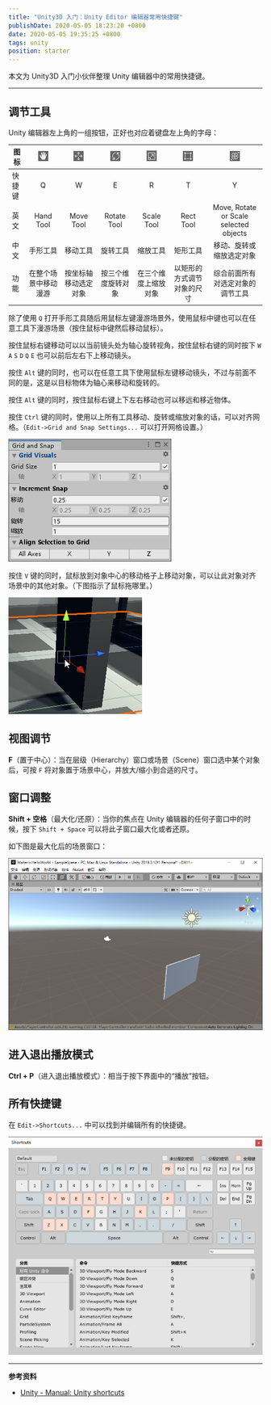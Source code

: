 ```yaml
---
title: "Unity3D 入门：Unity Editor 编辑器常用快捷键"
publishDate: 2020-05-05 18:23:20 +0800
date: 2020-05-05 19:35:25 +0800
tags: unity
position: starter
---
```


本文为 Unity3D 入门小伙伴整理 Unity 编辑器中的常用快捷键。

---

<div id="toc"></div>

## 调节工具

Unity 编辑器左上角的一组按钮，正好也对应着键盘左上角的字母：

| 图标   | ![Q](/static/posts/2020-05-05-17-29-17.png) | ![W](/static/posts/2020-05-05-17-29-44.png) | ![E](/static/posts/2020-05-05-17-30-06.png) | ![R](/static/posts/2020-05-05-17-30-27.png) | ![T](/static/posts/2020-05-05-17-30-46.png) | ![Y](/static/posts/2020-05-05-17-31-06.png) |
| ------ | :-----------------------------------------: | :-----------------------------------------: | :-----------------------------------------: | :-----------------------------------------: | :-----------------------------------------: | :-----------------------------------------: |
| 快捷键 |                      Q                      |                      W                      |                      E                      |                      R                      |                      T                      |                      Y                      |
| 英文   |                  Hand Tool                  |                  Move Tool                  |                 Rotate Tool                 |                 Scale Tool                  |                  Rect Tool                  |   Move, Rotate or Scale selected objects    |
| 中文   |                  手形工具                   |                  移动工具                   |                  旋转工具                   |                  缩放工具                   |                  矩形工具                   |          移动、旋转或缩放选定对象           |
| 功能   |            在整个场景中移动漫游             |            按坐标轴移动选定对象             |             按三个维度旋转对象              |            在三个维度上缩放对象             |         以矩形的方式调节对象的尺寸          |      综合前面所有对选定对象的调节工具       |

除了使用 `Q` 打开手形工具随后用鼠标左键漫游场景外，使用鼠标中键也可以在任意工具下漫游场景（按住鼠标中键然后移动鼠标）。

按住鼠标右键移动可以以当前镜头处为轴心旋转视角，按住鼠标右键的同时按下 `W` `A` `S` `D` `Q` `E` 也可以前后左右下上移动镜头。

按住 `Alt` 键的同时，也可以在任意工具下使用鼠标左键移动镜头，不过与前面不同的是，这是以目标物体为轴心来移动和旋转的。

按住 `Alt` 键的同时，按住鼠标右键上下左右移动也可以移远和移近物体。

按住 `Ctrl` 键的同时，使用以上所有工具移动、旋转或缩放对象的话，可以对齐网格。（`Edit->Grid and Snap Settings...` 可以打开网格设置。）

![网格设置](/static/posts/2020-05-05-18-13-57.png)

按住 `V` 键的同时，鼠标放到对象中心的移动格子上移动对象，可以让此对象对齐场景中的其他对象。（下图指示了鼠标拖哪里。）

![对齐其他对象](/static/posts/2020-05-05-18-15-59.png)

## 视图调节

**F**（置于中心）：当在层级（Hierarchy）窗口或场景（Scene）窗口选中某个对象后，可按 `F` 将对象置于场景中心，并放大/缩小到合适的尺寸。

## 窗口调整

**Shift + 空格**（最大化/还原）：当你的焦点在 Unity 编辑器的任何子窗口中的时候，按下 `Shift + Space` 可以将此子窗口最大化或者还原。

如下图是最大化后的场景窗口：

![最大化场景窗口](/static/posts/2020-05-05-17-43-49.png)

## 进入退出播放模式

**Ctrl + P**（进入退出播放模式）：相当于按下界面中的“播放”按钮。

## 所有快捷键

在 `Edit->Shortcuts...` 中可以找到并编辑所有的快捷键。

![所有快捷键](/static/posts/2020-05-05-18-20-42.png)

---

**参考资料**

- [Unity - Manual: Unity shortcuts](https://docs.unity3d.com/Manual/UnityHotkeys.html)
